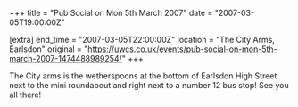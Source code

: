 +++
title = "Pub Social on Mon 5th March 2007"
date = "2007-03-05T19:00:00Z"

[extra]
end_time = "2007-03-05T22:00:00Z"
location = "The City Arms, Earlsdon"
original = "https://uwcs.co.uk/events/pub-social-on-mon-5th-march-2007-1474488989254/"
+++

The City arms is the wetherspoons at the bottom of Earlsdon High Street next to the mini roundabout and right next to a number 12 bus stop\! See you all there\!

